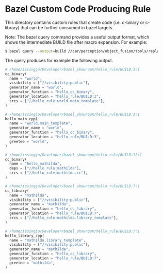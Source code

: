 # Bazel Custom Code Producing Rule

This directory contains custom rules that create code (i.e. c-binary or
c-library) that can be further consumed in bazel targets.

Note: The bazel query command provides a useful output format, which shows the
intermediate BUILD file after macro expansion. For example:

```bash
$ bazel query --output=build //car/perception/object_fusion/tools/replay/...
```

The query produces for example the following output.

```python
# /home/issingjo/Developer/bazel_showroom/hello_rule/BUILD:3:1
cc_binary(
  name = "world",
  visibility = ["//visibility:public"],
  generator_name = "world",
  generator_function = "hello_cc_binary",
  generator_location = "hello_rule/BUILD:3",
  srcs = ["//hello_rule:world.main_template"],
)

# /home/issingjo/Developer/bazel_showroom/hello_rule/BUILD:3:1
hello_main_cpp(
  name = "world.main_template",
  generator_name = "world",
  generator_function = "hello_cc_binary",
  generator_location = "hello_rule/BUILD:3",
  greetee = "world",
)

# /home/issingjo/Developer/bazel_showroom/hello_rule/BUILD:12:1
cc_binary(
  name = "hello_mathilda",
  deps = ["//hello_rule:mathilda"],
  srcs = ["//hello_rule:mathilda.cc"],
)

# /home/issingjo/Developer/bazel_showroom/hello_rule/BUILD:7:1
cc_library(
  name = "mathilda",
  visibility = ["//visibility:public"],
  generator_name = "mathilda",
  generator_function = "hello_cc_library",
  generator_location = "hello_rule/BUILD:7",
  srcs = ["//hello_rule:mathilda.library_template"],
)

# /home/issingjo/Developer/bazel_showroom/hello_rule/BUILD:7:1
hello_library_cpp(
  name = "mathilda.library_template",
  visibility = ["//visibility:public"],
  generator_name = "mathilda",
  generator_function = "hello_cc_library",
  generator_location = "hello_rule/BUILD:7",
  greetee = "mathilda",
)
```
